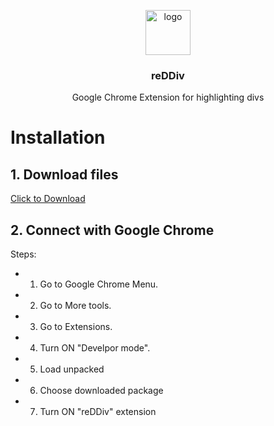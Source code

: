 
<p align="center">
    <img src="https://upload.wikimedia.org/wikipedia/commons/d/d8/Denison_athletics_logo.png" alt="logo" width="72" height="72">
</p>

<h3 align="center">reDDiv</h3>

<p align="center">
     Google Chrome Extension for highlighting divs 
</p>


# Installation

## 1. Download files
[Click to Download](https://github.com/xbaysal11/reDDiv/archive/master.zip) 

## 2. Connect with Google Chrome
Steps:
   - 1. Go to Google Chrome Menu.
   - 2. Go to More tools.
   - 3. Go to Extensions.
   - 4. Turn ON "Develpor mode".
   - 5. Load unpacked
   - 6. Choose downloaded package
   - 7. Turn ON "reDDiv" extension
    

